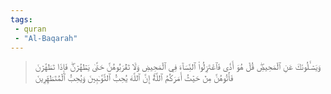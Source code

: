 ```yaml
---
tags: 
 - quran 
 - "Al-Baqarah"
---
```


> وَيَسۡـَٔلُونَكَ عَنِ ٱلۡمَحِيضِۖ قُلۡ هُوَ أَذٗى فَٱعۡتَزِلُواْ ٱلنِّسَآءَ فِي ٱلۡمَحِيضِ وَلَا تَقۡرَبُوهُنَّ حَتَّىٰ يَطۡهُرۡنَۖ فَإِذَا تَطَهَّرۡنَ فَأۡتُوهُنَّ مِنۡ حَيۡثُ أَمَرَكُمُ ٱللَّهُۚ إِنَّ ٱللَّهَ يُحِبُّ ٱلتَّوَّـٰبِينَ وَيُحِبُّ ٱلۡمُتَطَهِّرِينَ
